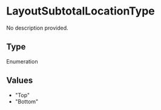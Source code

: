# LayoutSubtotalLocationType

No description provided.

## Type

Enumeration

## Values

- "Top"
- "Bottom"
